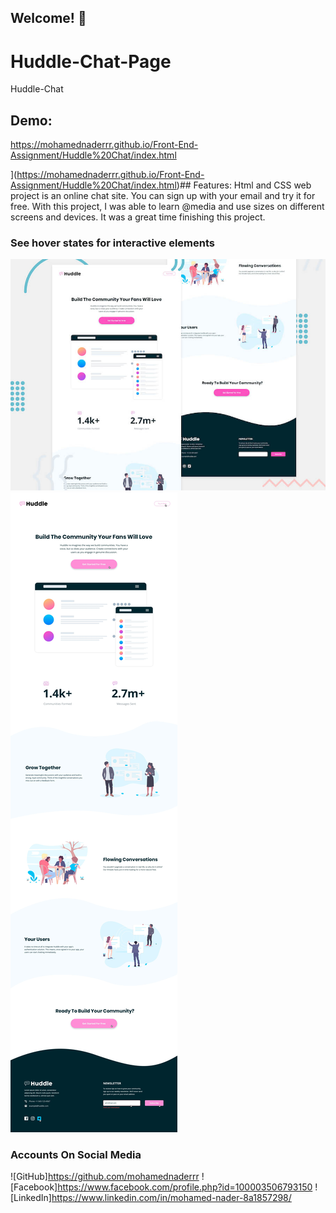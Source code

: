 ## Welcome! 👋

# Huddle-Chat-Page
Huddle-Chat
## Demo:
https://mohamednaderrr.github.io/Front-End-Assignment/Huddle%20Chat/index.html

](https://mohamednaderrr.github.io/Front-End-Assignment/Huddle%20Chat/index.html)## Features:
Html and CSS web project is an online chat site. You can sign up with your email and try it for free. With this project, I was able to learn @media and use sizes on different screens and devices. It was a great time finishing this project.
### See hover states  for interactive elements
![GetiingStarted](./design/desktop-preview.jpg)                                                 
![Design](./design/active-states.jpg)
### Accounts On Social Media
![GitHub]https://github.com/mohamednaderrr
![Facebook]https://www.facebook.com/profile.php?id=100003506793150
![LinkedIn]https://www.linkedin.com/in/mohamed-nader-8a1857298/
